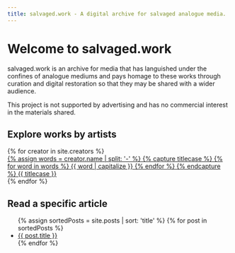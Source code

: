 ```yaml
---
title: salvaged.work - A digital archive for salvaged analogue media.
---
```


<h1>Welcome to salvaged.work</h1>

<p>salvaged.work is an archive for media that has languished under the confines of analogue mediums and pays homage to these works through curation and digital restoration so that they may be shared with a wider audience.</p>

<p>This project is not supported by advertising and has no commercial interest in the materials shared.</p>

<h2>Explore works by artists</h2>

<div class="tile-container">
{% for creator in site.creators %}
	<a href="/creators/{{ creator.name }}">
		<div class="tile">
			<span class="tile-title">
				{% assign words = creator.name | split: '-' %}
				{% capture titlecase %}
					{% for word in words %}
						{{ word | capitalize }}
					{% endfor %}
				{% endcapture %}
				{{ titlecase }}</span>
		</div>
	</a>
{% endfor %}
</div>


<h2>Read a specific article</h2>

<ul>
{% assign sortedPosts = site.posts | sort: 'title' %}
{% for post in sortedPosts %}
  <li>
    <a href="{{ post.url }}">
      {{ post.title }}
    </a>
  </li>
{% endfor %}
</ul>